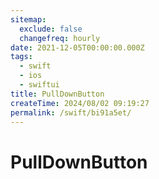 ```yaml
---
sitemap:
  exclude: false
  changefreq: hourly
date: 2021-12-05T00:00:00.000Z
tags:
  - swift
  - ios
  - swiftui
title: PullDownButton
createTime: 2024/08/02 09:19:27
permalink: /swift/bi91a5et/
---
```


# PullDownButton

